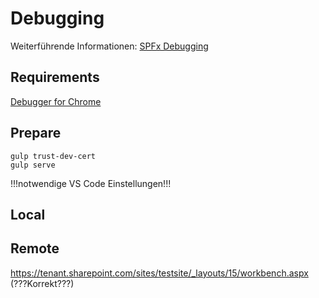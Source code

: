 # Debugging
Weiterführende Informationen: [SPFx Debugging](../spfx/debug.md)

## Requirements
[Debugger for Chrome](https://marketplace.visualstudio.com/items?itemName=msjsdiag.debugger-for-chrome)

## Prepare
```
gulp trust-dev-cert
gulp serve
```

!!!notwendige VS Code Einstellungen!!!

## Local


## Remote
https://tenant.sharepoint.com/sites/testsite/_layouts/15/workbench.aspx (???Korrekt???)